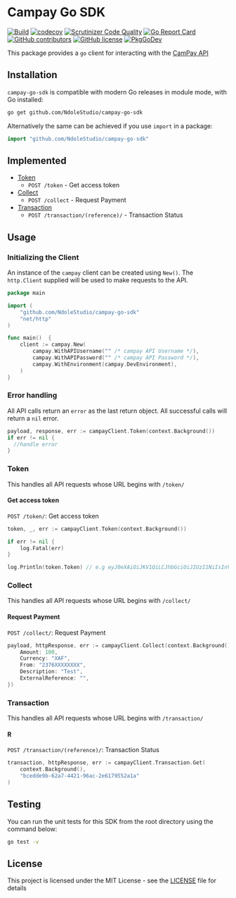 # Campay Go SDK

[![Build](https://github.com/NdoleStudio/campay-go-sdk/actions/workflows/main.yml/badge.svg)](https://github.com/NdoleStudio/campay-go-sdk/actions/workflows/main.yml)
[![codecov](https://codecov.io/gh/NdoleStudio/campay-go-sdk/branch/main/graph/badge.svg)](https://codecov.io/gh/NdoleStudio/campay-go-sdk)
[![Scrutinizer Code Quality](https://scrutinizer-ci.com/g/NdoleStudio/campay-go-sdk/badges/quality-score.png?b=main)](https://scrutinizer-ci.com/g/NdoleStudio/campay-go-sdk/?branch=main)
[![Go Report Card](https://goreportcard.com/badge/github.com/NdoleStudio/campay-go-sdk)](https://goreportcard.com/report/github.com/NdoleStudio/campay-go-sdk)
[![GitHub contributors](https://img.shields.io/github/contributors/NdoleStudio/campay-go-sdk)](https://github.com/NdoleStudio/campay-go-sdk/graphs/contributors)
[![GitHub license](https://img.shields.io/github/license/NdoleStudio/campay-go-sdk?color=brightgreen)](https://github.com/NdoleStudio/campay-go-sdk/blob/master/LICENSE)
[![PkgGoDev](https://pkg.go.dev/badge/github.com/NdoleStudio/campay-go-sdk)](https://pkg.go.dev/github.com/NdoleStudio/campay-go-sdk)


This package provides a `go` client for interacting with the [CamPay API](https://documenter.getpostman.com/view/2391374/T1LV8PVA#intro)

## Installation

`campay-go-sdk` is compatible with modern Go releases in module mode, with Go installed:

```bash
go get github.com/NdoleStudio/campay-go-sdk
```

Alternatively the same can be achieved if you use `import` in a package:

```go
import "github.com/NdoleStudio/campay-go-sdk"
```

## Implemented

- [Token](#token)
  - `POST /token` - Get access token
- [Collect](#collect)
  - `POST /collect` - Request Payment
- [Transaction](#transaction)
  - `POST /transaction/(reference)/` - Transaction Status

## Usage

### Initializing the Client

An instance of the `campay` client can be created using `New()`.  The `http.Client` supplied will be used to make requests to the API.

```go
package main

import (
	"github.com/NdoleStudio/campay-go-sdk"
	"net/http"
)

func main()  {
	client := campay.New(
		campay.WithAPIUsername("" /* campay API Username */),
		campay.WithAPIPassword("" /* campay API Password */),
		campay.WithEnvironment(campay.DevEnvironment),
	)
}
```

### Error handling

All API calls return an `error` as the last return object. All successful calls will return a `nil` error.

```go
payload, response, err := campayClient.Token(context.Background())
if err != nil {
  //handle error
}
```

### Token

This handles all API requests whose URL begins with `/token/`

#### Get access token

`POST /token/`: Get access token

```go
token, _, err := campayClient.Token(context.Background())

if err != nil {
    log.Fatal(err)
}

log.Println(token.Token) // e.g eyJ0eXAiOiJKV1QiLCJhbGciOiJIUzI1NiIsInVpZCI6Mn0...
```

### Collect

This handles all API requests whose URL begins with `/collect/`

#### Request Payment

`POST /collect/`: Request Payment

```go
payload, httpResponse, err := campayClient.Collect(context.Background(), campay.CollectOptions{
    Amount: 100,
    Currency: "XAF",
    From: "2376XXXXXXXX",
    Description: "Test",
    ExternalReference: "",
})
```

### Transaction

This handles all API requests whose URL begins with `/transaction/`

#### R

`POST /transaction/(reference)/`: Transaction Status

```go
transaction, httpResponse, err := campayClient.Transaction.Get(
	context.Background(),
	"bcedde9b-62a7-4421-96ac-2e6179552a1a"
)
```

## Testing

You can run the unit tests for this SDK from the root directory using the command below:
```bash
go test -v
```

## License

This project is licensed under the MIT License - see the [LICENSE](LICENSE) file for details
